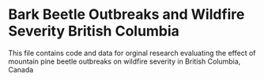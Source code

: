 # Bark Beetle Outbreaks and Wildfire Severity British Columbia
This file contains code and data for orginal research evaluating the effect of mountain pine beetle outbreaks on wildfire severity in British Columbia, Canada
